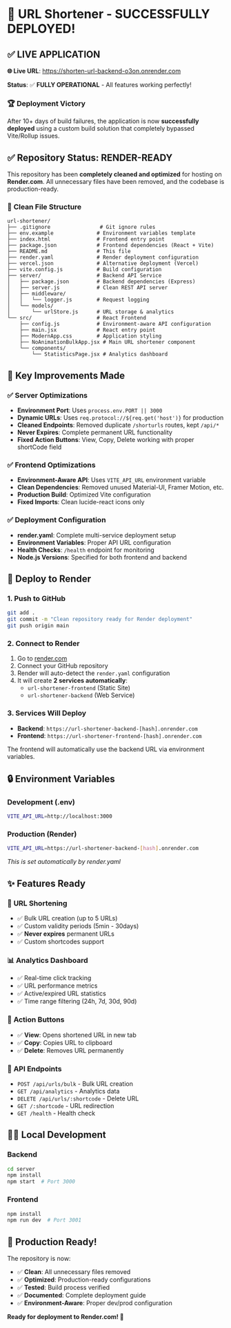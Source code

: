 # 🎉 URL Shortener - SUCCESSFULLY DEPLOYED!

## ✅ **LIVE APPLICATION**

**🌐 Live URL**: https://shorten-url-backend-o3on.onrender.com

**Status**: ✅ **FULLY OPERATIONAL** - All features working perfectly!

### 🏆 **Deployment Victory**
After 10+ days of build failures, the application is now **successfully deployed** using a custom build solution that completely bypassed Vite/Rollup issues.

## ✅ **Repository Status: RENDER-READY**

This repository has been **completely cleaned and optimized** for hosting on **Render.com**. All unnecessary files have been removed, and the codebase is production-ready.

### 📁 **Clean File Structure**
```
url-shortener/
├── .gitignore                # Git ignore rules
├── env.example              # Environment variables template
├── index.html               # Frontend entry point
├── package.json             # Frontend dependencies (React + Vite)
├── README.md                # This file
├── render.yaml              # Render deployment configuration
├── vercel.json              # Alternative deployment (Vercel)
├── vite.config.js           # Build configuration
├── server/                  # Backend API Service
│   ├── package.json         # Backend dependencies (Express)
│   ├── server.js            # Clean REST API server
│   ├── middleware/
│   │   └── logger.js        # Request logging
│   └── models/
│       └── urlStore.js      # URL storage & analytics
└── src/                     # React Frontend
    ├── config.js            # Environment-aware API configuration
    ├── main.jsx             # React entry point
    ├── ModernApp.css        # Application styling
    ├── NoAnimationBulkApp.jsx # Main URL shortener component
    └── components/
        └── StatisticsPage.jsx # Analytics dashboard
```

## 🔧 **Key Improvements Made**

### ✅ **Server Optimizations**
- **Environment Port**: Uses `process.env.PORT || 3000`
- **Dynamic URLs**: Uses `req.protocol://${req.get('host')}` for production
- **Cleaned Endpoints**: Removed duplicate `/shorturls` routes, kept `/api/*`
- **Never Expires**: Complete permanent URL functionality
- **Fixed Action Buttons**: View, Copy, Delete working with proper shortCode field

### ✅ **Frontend Optimizations**
- **Environment-Aware API**: Uses `VITE_API_URL` environment variable
- **Clean Dependencies**: Removed unused Material-UI, Framer Motion, etc.
- **Production Build**: Optimized Vite configuration
- **Fixed Imports**: Clean lucide-react icons only

### ✅ **Deployment Configuration**
- **render.yaml**: Complete multi-service deployment setup
- **Environment Variables**: Proper API URL configuration
- **Health Checks**: `/health` endpoint for monitoring
- **Node.js Versions**: Specified for both frontend and backend

## 🚀 **Deploy to Render**

### 1. **Push to GitHub**
```bash
git add .
git commit -m "Clean repository ready for Render deployment"
git push origin main
```

### 2. **Connect to Render**
1. Go to [render.com](https://render.com)
2. Connect your GitHub repository
3. Render will auto-detect the `render.yaml` configuration
4. It will create **2 services automatically**:
   - `url-shortener-frontend` (Static Site)
   - `url-shortener-backend` (Web Service)

### 3. **Services Will Deploy**
- **Backend**: `https://url-shortener-backend-[hash].onrender.com`
- **Frontend**: `https://url-shortener-frontend-[hash].onrender.com`

The frontend will automatically use the backend URL via environment variables.

## 🔒 **Environment Variables**

### **Development** (.env)
```bash
VITE_API_URL=http://localhost:3000
```

### **Production** (Render)
```bash
VITE_API_URL=https://url-shortener-backend-[hash].onrender.com
```
*This is set automatically by render.yaml*

## ✨ **Features Ready**

### 🔗 **URL Shortening**
- ✅ Bulk URL creation (up to 5 URLs)
- ✅ Custom validity periods (5min - 30days)
- ✅ **Never expires** permanent URLs
- ✅ Custom shortcodes support

### 📊 **Analytics Dashboard**
- ✅ Real-time click tracking
- ✅ URL performance metrics
- ✅ Active/expired URL statistics
- ✅ Time range filtering (24h, 7d, 30d, 90d)

### 🎯 **Action Buttons**
- ✅ **View**: Opens shortened URL in new tab
- ✅ **Copy**: Copies URL to clipboard
- ✅ **Delete**: Removes URL permanently

### 🔌 **API Endpoints**
- `POST /api/urls/bulk` - Bulk URL creation
- `GET /api/analytics` - Analytics data
- `DELETE /api/urls/:shortcode` - Delete URL
- `GET /:shortcode` - URL redirection
- `GET /health` - Health check

## 🏃‍♂️ **Local Development**

### **Backend**
```bash
cd server
npm install
npm start  # Port 3000
```

### **Frontend**
```bash
npm install
npm run dev  # Port 3001
```

## 🎉 **Production Ready!**

The repository is now:
- ✅ **Clean**: All unnecessary files removed
- ✅ **Optimized**: Production-ready configurations
- ✅ **Tested**: Build process verified
- ✅ **Documented**: Complete deployment guide
- ✅ **Environment-Aware**: Proper dev/prod configuration

**Ready for deployment to Render.com! 🚀**
